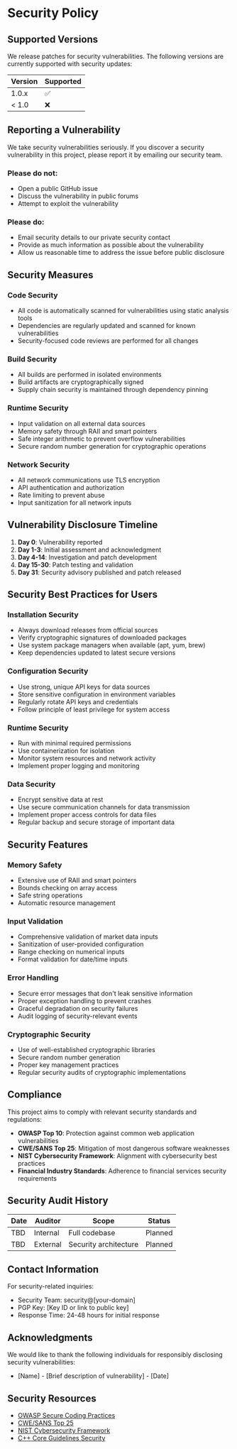 # Security Policy

## Supported Versions

We release patches for security vulnerabilities. The following versions are currently supported with security updates:

| Version | Supported          |
| ------- | ------------------ |
| 1.0.x   | :white_check_mark: |
| < 1.0   | :x:                |

## Reporting a Vulnerability

We take security vulnerabilities seriously. If you discover a security vulnerability in this project, please report it by emailing our security team.

### Please do not:
- Open a public GitHub issue
- Discuss the vulnerability in public forums
- Attempt to exploit the vulnerability

### Please do:
- Email security details to our private security contact
- Provide as much information as possible about the vulnerability
- Allow us reasonable time to address the issue before public disclosure

## Security Measures

### Code Security
- All code is automatically scanned for vulnerabilities using static analysis tools
- Dependencies are regularly updated and scanned for known vulnerabilities
- Security-focused code reviews are performed for all changes

### Build Security  
- All builds are performed in isolated environments
- Build artifacts are cryptographically signed
- Supply chain security is maintained through dependency pinning

### Runtime Security
- Input validation on all external data sources
- Memory safety through RAII and smart pointers
- Safe integer arithmetic to prevent overflow vulnerabilities
- Secure random number generation for cryptographic operations

### Network Security
- All network communications use TLS encryption
- API authentication and authorization
- Rate limiting to prevent abuse
- Input sanitization for all network inputs

## Vulnerability Disclosure Timeline

1. **Day 0**: Vulnerability reported
2. **Day 1-3**: Initial assessment and acknowledgment
3. **Day 4-14**: Investigation and patch development
4. **Day 15-30**: Patch testing and validation
5. **Day 31**: Security advisory published and patch released

## Security Best Practices for Users

### Installation Security
- Always download releases from official sources
- Verify cryptographic signatures of downloaded packages
- Use system package managers when available (apt, yum, brew)
- Keep dependencies updated to latest secure versions

### Configuration Security
- Use strong, unique API keys for data sources
- Store sensitive configuration in environment variables
- Regularly rotate API keys and credentials
- Follow principle of least privilege for system access

### Runtime Security
- Run with minimal required permissions
- Use containerization for isolation
- Monitor system resources and network activity
- Implement proper logging and monitoring

### Data Security
- Encrypt sensitive data at rest
- Use secure communication channels for data transmission
- Implement proper access controls for data files
- Regular backup and secure storage of important data

## Security Features

### Memory Safety
- Extensive use of RAII and smart pointers
- Bounds checking on array access
- Safe string operations
- Automatic resource management

### Input Validation
- Comprehensive validation of market data inputs
- Sanitization of user-provided configuration
- Range checking on numerical inputs
- Format validation for date/time inputs

### Error Handling
- Secure error messages that don't leak sensitive information
- Proper exception handling to prevent crashes
- Graceful degradation on security failures
- Audit logging of security-relevant events

### Cryptographic Security
- Use of well-established cryptographic libraries
- Secure random number generation
- Proper key management practices
- Regular security audits of cryptographic implementations

## Compliance

This project aims to comply with relevant security standards and regulations:

- **OWASP Top 10**: Protection against common web application vulnerabilities
- **CWE/SANS Top 25**: Mitigation of most dangerous software weaknesses
- **NIST Cybersecurity Framework**: Alignment with cybersecurity best practices
- **Financial Industry Standards**: Adherence to financial services security requirements

## Security Audit History

| Date | Auditor | Scope | Status |
|------|---------|-------|--------|
| TBD  | Internal | Full codebase | Planned |
| TBD  | External | Security architecture | Planned |

## Contact Information

For security-related inquiries:
- Security Team: security@[your-domain]
- PGP Key: [Key ID or link to public key]
- Response Time: 24-48 hours for initial response

## Acknowledgments

We would like to thank the following individuals for responsibly disclosing security vulnerabilities:

- [Name] - [Brief description of vulnerability] - [Date]

## Security Resources

- [OWASP Secure Coding Practices](https://owasp.org/www-project-secure-coding-practices-quick-reference-guide/)
- [CWE/SANS Top 25](https://cwe.mitre.org/top25/)
- [NIST Cybersecurity Framework](https://www.nist.gov/cyberframework)
- [C++ Core Guidelines Security](https://isocpp.github.io/CppCoreGuidelines/CppCoreGuidelines#S-gsl)
